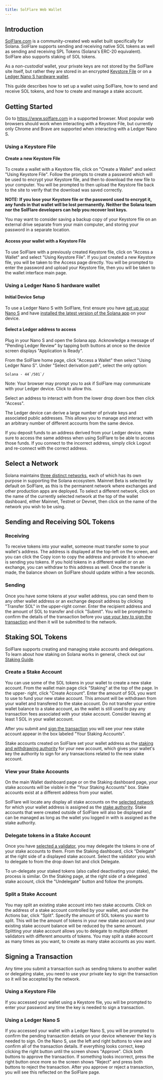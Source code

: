 ```yaml
---
title: SolFlare Web Wallet
---
```


## Introduction

[SolFlare.com](https://solflare.com/) is a community-created web wallet built
specifically for Solana.
SolFlare supports sending and receiving native SOL tokens as well as sending and
receiving SPL Tokens (Solana's ERC-20 equivalent).
SolFlare also supports staking of SOL tokens.

As a _non-custodial_ wallet, your private keys are not stored by the SolFlare
site itself, but rather they are stored in an encrypted
[Keystore File](#using-a-keystore-file) or on a
[Ledger Nano S hardware wallet](#using-a-ledger-nano-s-hardware-wallet).

This guide describes how to set up a wallet using SolFlare, how to send and
receive SOL tokens, and how to create and manage a stake account.

## Getting Started

Go to https://www.solflare.com in a supported browser.  Most popular web browsers
should work when interacting with a Keystore File, but currently only
Chrome and Brave are supported when interacting with a Ledger Nano S.

### Using a Keystore File

#### Create a new Keystore File
To create a wallet with a Keystore file, click on "Create a Wallet" and select
"Using Keystore File".  Follow the prompts to create a password which will be
used to encrypt your Keystore file, and then to download the new file to your
computer.  You will be prompted to then upload the Keystore file back to the site
to verify that the download was saved correctly.

**NOTE: If you lose your Keystore file or the password used to encrypt it, any
funds in that wallet will be lost permanently.  Neither the Solana team nor the
SolFlare developers can help you recover lost keys.**

You may want to consider saving a backup copy of your Keystore file on an
external drive separate from your main computer, and storing your password in a
separate location.

#### Access your wallet with a Keystore File
To use SolFlare with a previously created Keystore file, click on
"Access a Wallet" and select "Using Keystore File".  If you just created a new
Keystore file, you will be taken to the Access page directly.
You will be prompted to enter the password and upload your Keystore file,
then you will be taken to the wallet interface main page.

### Using a Ledger Nano S hardware wallet

#### Initial Device Setup
To use a Ledger Nano S with SolFlare, first ensure you have
[set up your Nano S](ledger-live.md) and have [installed the latest version of
the Solana app](ledger-live.md#upgrade-to-the-latest-version-of-the-solana-app)
on your device.

#### Select a Ledger address to access
Plug in your Nano S and open the Solana app.  Acknowledge a message of "Pending
Ledger Review" by tapping both buttons at once so the device screen displays
"Application is Ready".

From the SolFlare home page, click "Access a Wallet" then select "Using Ledger
Nano S".  Under "Select derivation path", select the only option:

```Solana - 44`/501`/```

Note: Your browser may prompt you to ask if SolFlare may communicate with your
Ledger device.  Click to allow this.

Select an address to interact with from the lower drop down box then click "Access".

The Ledger device can derive a large number of private keys and associated
public addresses. This allows you to manage and interact with an arbitrary
number of different accounts from the same device.

If you deposit funds to an address derived from your Ledger device,
make sure to access the same address when using SolFlare to be able to access
those funds.  If you connect to the incorrect address,
simply click Logout and re-connect with the correct address.

## Select a Network

Solana maintains [three distinct networks](../clusters.md), each of which has
its own purpose in supporting the Solana ecosystem.  Mainnet Beta is selected by
default on SolFlare, as this is the permanent network where exchanges and other
production apps are deployed.  To select a different network, click on the name
of the currently selected network at the top of the wallet dashboard, either
Mainnet, Testnet or Devnet, then click on the name of the network you wish to be
using.

## Sending and Receiving SOL Tokens

### Receiving
To receive tokens into your wallet, someone must transfer some to your wallet's
address.  The address is displayed at the top-left on the screen, and you can
click the Copy icon to copy the address and provide it to whoever is sending you
tokens.  If you hold tokens in a different wallet or on an exchange, you can
withdraw to this address as well.  Once the transfer is made, the balance shown
on SolFlare should update within a few seconds.

### Sending
Once you have some tokens at your wallet address, you can send them to any other
wallet address or an exchange deposit address by clicking "Transfer SOL" in the
upper-right corner.  Enter the recipient address and the amount of SOL to
transfer and click "Submit".  You will be prompted to confirm the details of the
transaction before you [use your key to sign the transaction](#signing-a-transaction)
and then it will be submitted to the network.

## Staking SOL Tokens
SolFlare supports creating and managing stake accounts and delegations.  To learn
about how staking on Solana works in general, check out our
[Staking Guide](../staking.md).

### Create a Stake Account
You can use some of the SOL tokens in your wallet to create a new stake account.
From the wallet main page click "Staking" at the top of the page.  In the upper-
right, click "Create Account".  Enter the amount of SOL you want to use to
fund your new stake account.  This amount will be withdrawn from your wallet
and transfered to the stake account.  Do not transfer your entire wallet balance
to a stake account, as the wallet is still used to pay any transaction fees
associated with your stake account.  Consider leaving at least 1 SOL in your
wallet account.

After you submit and [sign the transaction](#signing-a-transaction) you will see
your new stake account appear in the box labeled "Your Staking Accounts".

Stake accounts created on SolFlare set your wallet address as the
[staking and withdrawing authority](../staking/stake-accounts.md#understanding-account-authorities)
for your new account, which gives your wallet's key the authority to sign
for any transactions related to the new stake account.

### View your Stake Accounts
On the main Wallet dashboard page or on the Staking dashboard page, your stake
accounts will be visible in the "Your Staking Accounts" box.  Stake accounts
exist at a different address from your wallet.

SolFlare will locate any display all stake accounts on the
[selected network](#select-a-network)
for which your wallet address is assigned as the
[stake authority](../staking/stake-accounts.md#understanding-account-authorities).
Stake accounts that were created outside of SolFlare will also be displayed and
can be managed as long as the wallet you logged in with is assigned as the stake
authority.

### Delegate tokens in a Stake Account
Once you have [selected a validator](../staking.md#select-a-validator), you may
delegate the tokens in one of your stake accounts to them.  From the Staking
dashboard, click "Delegate" at the right side of a displayed stake account.
Select the validator you wish to delegate to from the drop down list and click
Delegate.

To un-delegate your staked tokens (also called deactivating your stake), the
process is similar.  On the Staking page, at the right side of a delegated stake
account, click the "Undelegate" button and follow the prompts.

### Split a Stake Account
You may split an existing stake account into two stake accounts.  Click on the
address of a stake account controlled by your wallet, and under the Actions bar,
click "Split".  Specify the amount of SOL tokens you want to split.  This will be
the amount of tokens in your new stake account and your existing stake account
balance will be reduced by the same amount.  Splitting your stake account
allows you to delegate to multiple different validators with different amounts
of tokens. You may split a stake account as many times as you want, to create
as many stake accounts as you want.

## Signing a Transaction
Any time you submit a transaction such as sending tokens to another wallet or
delegating stake, you need to use your private key to sign the transaction so
it will be accepted by the network.

### Using a Keystore File
If you accessed your wallet using a Keystore file, you will be prompted to enter
your password any time the key is needed to sign a transaction.

### Using a Ledger Nano S
If you accessed your wallet with a Ledger Nano S, you will be prompted to confirm
the pending transaction details on your device whenever the key is needed to sign.
On the Nano S, use the left and right buttons to view and confirm all of the
transaction details.  If everything looks correct, keep clicking the right button
until the screen shows "Approve".  Click both buttons to approve the transaction.
If something looks incorrect, press the right button once more so the screen shows
"Reject" and press both buttons to reject the transaction.  After you approve
or reject a transaction, you will see this reflected on the SolFlare page.
